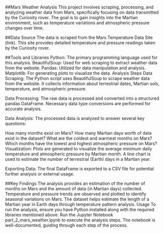 ##Mars Weather Analysis
This project involves scraping, processing, and analyzing weather data from Mars, specifically focusing on data transmitted by the Curiosity rover. The goal is to gain insights into the Martian environment, such as temperature variations and atmospheric pressure changes over time.

##Data Source
The data is scraped from the Mars Temperature Data Site (link). This site provides detailed temperature and pressure readings taken by the Curiosity rover.

##Tools and Libraries
Python: The primary programming language used for this analysis.
BeautifulSoup: Used for web scraping to extract weather data from the website.
Pandas: Utilized for data manipulation and analysis.
Matplotlib: For generating plots to visualize the data.
Analysis Steps
Data Scraping: The Python script uses BeautifulSoup to scrape weather data from the website. It collects information about terrestrial dates, Martian sols, temperature, and atmospheric pressure.

Data Processing: The raw data is processed and converted into a structured pandas DataFrame. Necessary data type conversions are performed for accurate analysis.

Data Analysis: The processed data is analyzed to answer several key questions:

How many months exist on Mars?
How many Martian days worth of data exist in the dataset?
What are the coldest and warmest months on Mars?
Which months have the lowest and highest atmospheric pressure on Mars?
Visualization: Plots are generated to visualize the average minimum daily temperature and atmospheric pressure by Martian month. A line chart is used to estimate the number of terrestrial (Earth) days in a Martian year.

Exporting Data: The final DataFrame is exported to a CSV file for potential further analysis or external usage.

##Key Findings
The analysis provides an estimation of the number of months on Mars and the amount of data (in Martian days) collected.
Temperature and pressure trends are observed and plotted to identify seasonal variations on Mars.
The dataset helps estimate the length of a Martian year in Earth days through temperature pattern analysis.
Usage
To run the analysis, ensure you have Python installed along with the required libraries mentioned above. Run the Jupyter Notebook part_2_mars_weather.ipynb to execute the analysis steps. The notebook is well-documented, guiding through each step of the process.
